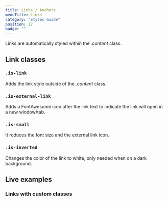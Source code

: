```yaml
---
title: Links / Anchors
menuTitle: Links
category: "Styles Guide"
position: 17
badge: ""
---
```


Links are automatically styled within the _.content_ class.

## Link classes

### `.is-link`

Adds the link style outside of the _.content_ class.

### `.is-external-link`

Adds a FontAwesome icon after the link text to indicate the link will open in a new window/tab.

### `.is-small`

It reduces the font size and the external link icon.

### `.is-inverted`

Changes the color of the link to white, only needed when on a dark background.

## Live examples

### Links with custom classes

<example name="Links1" height="500"></example>

